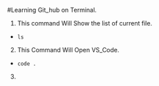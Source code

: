 #Learning Git_hub on Terminal.
1. This command Will Show the list of current file.
- `ls`
2. This Command Will Open VS_Code.
- `code .`
3. 
